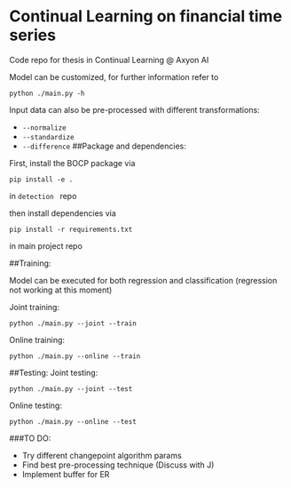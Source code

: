 
# Continual Learning on financial time series

Code repo for thesis in Continual Learning @ Axyon AI 

Model can be customized, for further information refer to
```
python ./main.py -h
```
Input data can also be pre-processed with different transformations:
* `--normalize` 
* `--standardize`
* `--difference`
##Package and dependencies:

First, install the BOCP package via

```
pip install -e .
```
in ```detection ``` repo

then install dependencies via 

```
pip install -r requirements.txt
```
 in main project repo

##Training:

Model can be executed for both regression and classification (regression not working at this moment)

Joint training:
```
python ./main.py --joint --train
```
Online training:
```
python ./main.py --online --train
```


##Testing:
Joint testing:
```
python ./main.py --joint --test
```
Online testing:
```
python ./main.py --online --test
```

###TO DO:
* Try different changepoint algorithm params
* Find best pre-processing technique (Discuss with J)
* Implement buffer for ER

